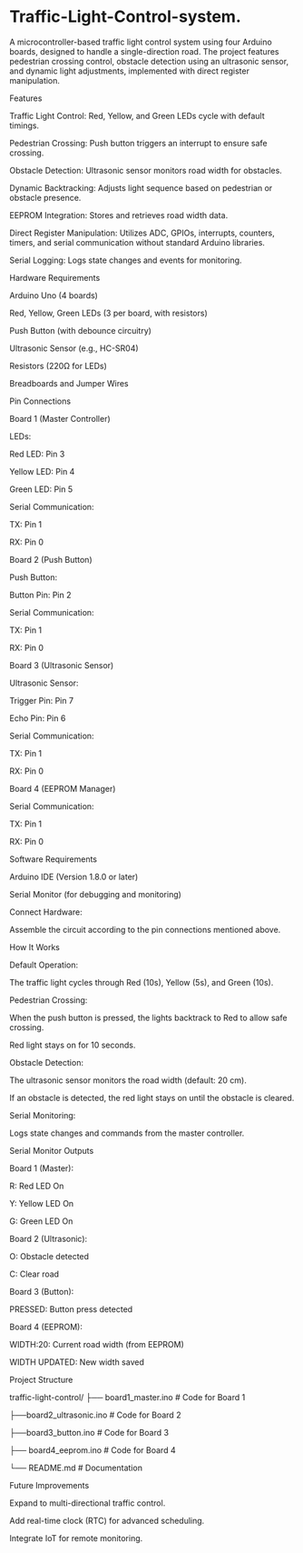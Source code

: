 # Traffic-Light-Control-system.
A microcontroller-based traffic light control system using four Arduino boards, designed to handle a single-direction road. The project features pedestrian crossing control, obstacle detection using an ultrasonic sensor, and dynamic light adjustments, implemented with direct register manipulation.

Features

Traffic Light Control: Red, Yellow, and Green LEDs cycle with default timings.

Pedestrian Crossing: Push button triggers an interrupt to ensure safe crossing.

Obstacle Detection: Ultrasonic sensor monitors road width for obstacles.

Dynamic Backtracking: Adjusts light sequence based on pedestrian or obstacle presence.

EEPROM Integration: Stores and retrieves road width data.

Direct Register Manipulation: Utilizes ADC, GPIOs, interrupts, counters, timers, and serial communication without standard Arduino libraries.

Serial Logging: Logs state changes and events for monitoring.

Hardware Requirements

Arduino Uno (4 boards)

Red, Yellow, Green LEDs (3 per board, with resistors)

Push Button (with debounce circuitry)

Ultrasonic Sensor (e.g., HC-SR04)

Resistors (220Ω for LEDs)

Breadboards and Jumper Wires

Pin Connections

Board 1 (Master Controller)

LEDs:

Red LED: Pin 3

Yellow LED: Pin 4

Green LED: Pin 5

Serial Communication:

TX: Pin 1

RX: Pin 0

Board 2 (Push Button)

Push Button:

Button Pin: Pin 2

Serial Communication:

TX: Pin 1

RX: Pin 0

Board 3 (Ultrasonic Sensor)

Ultrasonic Sensor:

Trigger Pin: Pin 7

Echo Pin: Pin 6

Serial Communication:

TX: Pin 1

RX: Pin 0

Board 4 (EEPROM Manager)

Serial Communication:

TX: Pin 1

RX: Pin 0

Software Requirements

Arduino IDE (Version 1.8.0 or later)

Serial Monitor (for debugging and monitoring)

Connect Hardware:

Assemble the circuit according to the pin connections mentioned above.

How It Works

Default Operation:

The traffic light cycles through Red (10s), Yellow (5s), and Green (10s).

Pedestrian Crossing:

When the push button is pressed, the lights backtrack to Red to allow safe crossing.

Red light stays on for 10 seconds.

Obstacle Detection:

The ultrasonic sensor monitors the road width (default: 20 cm).

If an obstacle is detected, the red light stays on until the obstacle is cleared.

Serial Monitoring:

Logs state changes and commands from the master controller.

Serial Monitor Outputs

Board 1 (Master):

R: Red LED On

Y: Yellow LED On

G: Green LED On

Board 2 (Ultrasonic):

O: Obstacle detected

C: Clear road

Board 3 (Button):

PRESSED: Button press detected

Board 4 (EEPROM):

WIDTH:20: Current road width (from EEPROM)

WIDTH UPDATED: New width saved

Project Structure

traffic-light-control/
├── board1_master.ino    # Code for Board 1

├──board2_ultrasonic.ino  # Code for Board 2

├──board3_button.ino  # Code for Board 3


├── board4_eeprom.ino    # Code for Board 4

└── README.md            # Documentation

Future Improvements

Expand to multi-directional traffic control.

Add real-time clock (RTC) for advanced scheduling.

Integrate IoT for remote monitoring.


